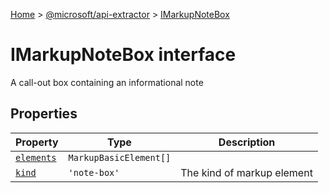 [Home](./index) &gt; [@microsoft/api-extractor](api-extractor.md) &gt; [IMarkupNoteBox](api-extractor.imarkupnotebox.md)

# IMarkupNoteBox interface

A call-out box containing an informational note

## Properties

|  Property | Type | Description |
|  --- | --- | --- |
|  [`elements`](api-extractor.imarkupnotebox.elements.md) | `MarkupBasicElement[]` |  |
|  [`kind`](api-extractor.imarkupnotebox.kind.md) | `'note-box'` | The kind of markup element |

